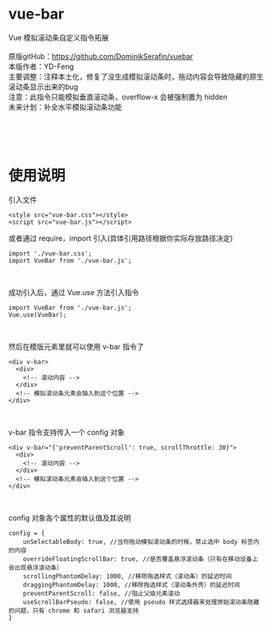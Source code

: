 # vue-bar

Vue 模拟滚动条自定义指令拓展<br><br>
原版gitHub：https://github.com/DominikSerafin/vuebar<br>
本版作者：YD-Feng<br>
主要调整：注释本土化，修复了没生成模拟滚动条时，拖动内容会导致隐藏的原生滚动条显示出来的bug<br>
注意：此指令只能模拟垂直滚动条，overflow-x 会被强制置为 hidden<br>
未来计划：补全水平模拟滚动条功能<br>

<br /><br /><br />

# 使用说明
引入文件
```
<style src="vue-bar.css"></style>
<script src="vue-bar.js"></script>
```
或者通过 require，import 引入(具体引用路径根据你实际存放路径决定)
```
import './vue-bar.css';
import VueBar from './vue-bar.js';
```
<br />

成功引入后，通过 Vue.use 方法引入指令
```
import VueBar from './vue-bar.js';
Vue.use(VueBar);
```
<br />

然后在模版元素里就可以使用 v-bar 指令了
```
<div v-bar>
  <div>
    <!-- 滚动内容 -->
  </div>
  <!-- 模拟滚动条元素会插入到这个位置 -->
</div>
```
<br />

v-bar 指令支持传入一个 config 对象
```
<div v-bar="{'preventParentScroll': true, scrollThrottle: 30}">
  <div>
    <!-- 滚动内容 -->
  </div>
  <!-- 模拟滚动条元素会插入到这个位置 -->
</div>
```
<br />

config 对象各个属性的默认值及其说明
```
config = {
    unSelectableBody: true, //当你拖动模拟滚动条的时候，禁止选中 body 标签内的内容
    overrideFloatingScrollBar: true, //是否覆盖悬浮滚动条（只有在移动设备上会出现悬浮滚动条）
    scrollingPhantomDelay: 1000, //移除拖选样式（滚动条）的延迟时间
    draggingPhantomDelay: 1000, //移除拖选样式（滚动条外壳）的延迟时间
    preventParentScroll: false, //阻止父级元素滚动
    useScrollBarPseudo: false, //使用 pseudo 样式选择器来处理原始滚动条隐藏的问题，只有 chrome 和 safari 浏览器支持
}
```
<br />